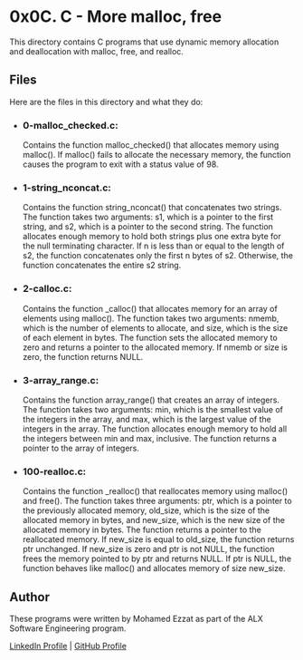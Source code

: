 # 0x0C. C - More malloc, free
This directory contains C programs that use dynamic memory allocation and deallocation with malloc, free, and realloc.

## Files
Here are the files in this directory and what they do:

- ### 0-malloc_checked.c: 
    Contains the function malloc_checked() that allocates memory using malloc(). If malloc() fails to allocate the necessary memory, the function causes the program to exit with a status value of 98.
- ### 1-string_nconcat.c: 
    Contains the function string_nconcat() that concatenates two strings. The function takes two arguments: s1, which is a pointer to the first string, and s2, which is a pointer to the second string. The function allocates enough memory to hold both strings plus one extra byte for the null terminating character. If n is less than or equal to the length of s2, the function concatenates only the first n bytes of s2. Otherwise, the function concatenates the entire s2 string.
- ### 2-calloc.c: 
    Contains the function _calloc() that allocates memory for an array of elements using malloc(). The function takes two arguments: nmemb, which is the number of elements to allocate, and size, which is the size of each element in bytes. The function sets the allocated memory to zero and returns a pointer to the allocated memory. If nmemb or size is zero, the function returns NULL.
- ### 3-array_range.c: 
    Contains the function array_range() that creates an array of integers. The function takes two arguments: min, which is the smallest value of the integers in the array, and max, which is the largest value of the integers in the array. The function allocates enough memory to hold all the integers between min and max, inclusive. The function returns a pointer to the array of integers.
- ### 100-realloc.c: 
    Contains the function _realloc() that reallocates memory using malloc() and free(). The function takes three arguments: ptr, which is a pointer to the previously allocated memory, old_size, which is the size of the allocated memory in bytes, and new_size, which is the new size of the allocated memory in bytes. The function returns a pointer to the reallocated memory. If new_size is equal to old_size, the function returns ptr unchanged. If new_size is zero and ptr is not NULL, the function frees the memory pointed to by ptr and returns NULL. If ptr is NULL, the function behaves like malloc() and allocates memory of size new_size.

## Author
These programs were written by Mohamed Ezzat as part of the ALX Software Engineering program.

[LinkedIn Profile](https://www.linkedin.com/in/mohamed-ezzat01/) | [GitHub Profile](https://github.com/mohvmedezzvt)
